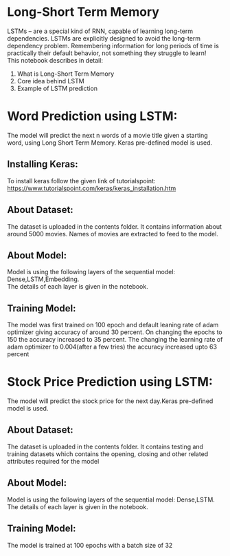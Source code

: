 # Long-Short Term Memory
LSTMs – are a special kind of RNN, capable of learning long-term dependencies. LSTMs are explicitly designed to avoid the long-term dependency problem. Remembering information for long periods of time is practically their default behavior, not something they struggle to learn!<br>
This notebook describes in detail:

1. What is Long-Short Term Memory
2. Core idea behind LSTM
3. Example of LSTM prediction
# Word Prediction using LSTM:
The model will predict the next n words of a movie title given a starting word, using Long Short Term Memory.
Keras pre-defined model is used.
## Installing Keras:
To install keras follow the given link of tutorialspoint: 
https://www.tutorialspoint.com/keras/keras_installation.htm
## About Dataset:
The dataset is uploaded in the contents folder. It contains information about around 5000 movies. Names of movies are extracted to feed to the model.
## About Model:
Model is using the following layers of the sequential model: Dense,LSTM,Embedding.<br>
The details of each layer is given in the notebook.

## Training Model:

The model was first trained on 100 epoch and default leaning rate of adam optimizer giving accuracy of around 30 percent. On changing the epochs to 150 the accuracy increased to 35 percent. The changing the learning rate of adam optimizer to 0.004(after a few tries) the accuracy increased upto 63 percent


# Stock Price Prediction using LSTM:
The model will predict the stock price for the next day.Keras pre-defined model is used.

## About Dataset:
The dataset is uploaded in the contents folder. It contains testing and training datasets which contains the opening, closing and other related attributes required for the model
## About Model:
Model is using the following layers of the sequential model: Dense,LSTM.<br>
The details of each layer is given in the notebook.

## Training Model:
The model is trained at 100 epochs with a batch size of 32




